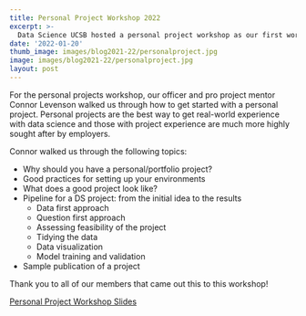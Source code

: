 ```yaml
---
title: Personal Project Workshop 2022
excerpt: >-
  Data Science UCSB hosted a personal project workshop as our first workshop of the quarter!
date: '2022-01-20'
thumb_image: images/blog2021-22/personalproject.jpg
image: images/blog2021-22/personalproject.jpg
layout: post
---
```


For the personal projects workshop, our officer and pro project mentor Connor Levenson walked us through how to get started with a personal project. Personal projects are the best way to get real-world experience with data science and those with project experience are much more highly sought after by employers. 

Connor walked us through the following topics: 


<UL>
<LI>Why should you have a personal/portfolio project?
<LI>Good practices for setting up your environments
<LI>What does a good project look like?
<LI>Pipeline for a DS project: from the initial idea to the results
<UL>
<LI>Data first approach
<LI>Question first approach
<LI>Assessing feasibility of the project
<LI>Tidying the data
<LI>Data visualization
<LI>Model training and validation</UL>
<LI>Sample publication of a project</UL>

Thank you to all of our members that came out this to this workshop!


[Personal Project Workshop Slides](https://docs.google.com/presentation/d/1lZ0rrJpjFuD-Z6rBYK3DW78-mDWbzUoz/edit#slide=id.p11)
